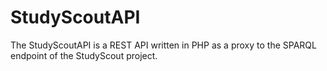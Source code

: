 # StudyScoutAPI

The StudyScoutAPI is a REST API written in PHP as a proxy to the SPARQL endpoint of the StudyScout project.
